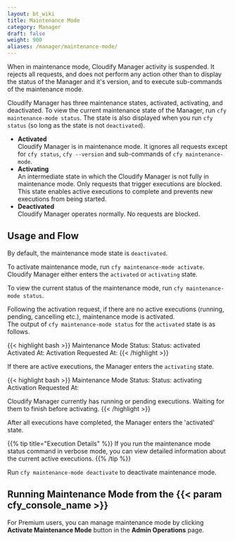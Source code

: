 ```yaml
---
layout: bt_wiki
title: Maintenance Mode
category: Manager
draft: false
weight: 900
aliases: /manager/maintenance-mode/
---
```


When in maintenance mode, Cloudify Manager activity is suspended. It rejects all requests, and does not perform any action other than to display the status of the Manager and it's version, and to execute sub-commands of the maintenance mode.

Cloudify Manager has three maintenance states, activated, activating, and deactivated. To view the current maintenance state of the Manager, run `cfy maintenance-mode status`. The state is also displayed when you run `cfy status` (so long as the state is not `deactivated`).

* **Activated**   
   Cloudify Manager is in maintenance mode. It ignores all requests except for `cfy status`, `cfy --version` and sub-commands of `cfy maintenance-mode`.
* **Activating**   
   An intermediate state in which the Cloudify Manager is not fully in maintenance mode. Only requests that trigger executions are blocked. This state enables active executions to complete and prevents new executions from being started.
* **Deactivated**   
   Cloudify Manager operates normally. No requests are blocked.

## Usage and Flow
By default, the maintenance mode state is `deactivated`.

To activate maintenance mode, run `cfy maintenance-mode activate`. Cloudify Manager either enters the `activated` or `activating` state.

To view the current status of the maintenance mode, run `cfy maintenance-mode status`.

Following the activation request, if there are no active executions (running, pending, cancelling etc.), maintenance mode is activated.<br>
The output of `cfy maintenance-mode status` for the `activated` state is as follows.

{{< highlight  bash  >}}
Maintenance Mode Status:
	Status:	activated
	Activated At: <time of activation>
	Activation Requested At: <time of activation request>
{{< /highlight >}}

If there are active executions, the Manager enters the `activating` state.

{{< highlight  bash  >}}
Maintenance Mode Status:
	Status:	activating
	Activation Requested At: <time of activation request>

Cloudify Manager currently has <number of active executions> running or pending executions. Waiting for them to finish before activating.
{{< /highlight >}}

After all executions have completed, the Manager enters the 'activated' state.

{{% tip title="Execution Details" %}}
If you run the maintenance mode status command in verbose mode, you can view detailed information about the current active executions.
{{% /tip %}}

Run `cfy maintenance-mode deactivate` to deactivate maintenance mode.

## Running Maintenance Mode from the {{< param cfy_console_name >}}
For Premium users, you can manage maintenance mode by clicking **Activate Maintenance Mode** button in the **Admin Operations** page.
